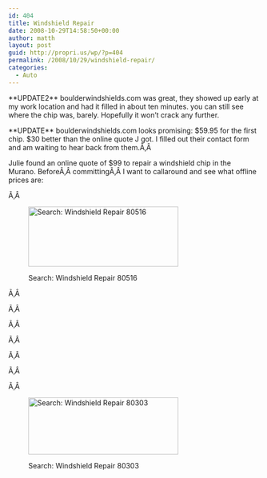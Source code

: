 ```yaml
---
id: 404
title: Windshield Repair
date: 2008-10-29T14:58:50+00:00
author: matth
layout: post
guid: http://propri.us/wp/?p=404
permalink: /2008/10/29/windshield-repair/
categories:
  - Auto
---
```

\*\*UPDATE2\*\* boulderwindshields.com was great, they showed up early at my work location and had it filled in about ten minutes. you can still see where the chip was, barely. Hopefully it won&#8217;t crack any further. 

\*\*UPDATE\*\* boulderwindshields.com looks promising: $59.95 for the first chip. $30 better than the online quote J got. I filled out their contact form and am waiting to hear back from them.Ã‚Â 

Julie found an online quote of $99 to repair a windshield chip in the Murano. BeforeÃ‚Â committingÃ‚Â I want to callaround and see what offline prices are:

Ã‚Â <figure id="attachment_406" style="width: 300px" class="wp-caption alignleft">

[<img class="size-medium wp-image-406" title="Search: Windshield Repair 80516" src="http://192.241.192.98/wp-content/uploads/2008/10/screen-capture-300x120.png" alt="Search: Windshield Repair 80516" width="300" height="120" />](http://localhost/wp-content/uploads/2008/10/screen-capture.png)<figcaption class="wp-caption-text">Search: Windshield Repair 80516</figcaption></figure> 

Ã‚Â 

Ã‚Â 

Ã‚Â 

Ã‚Â 

Ã‚Â 

Ã‚Â 

Ã‚Â <figure id="attachment_405" style="width: 300px" class="wp-caption alignleft">

[<img class="size-medium wp-image-405" title="Search: Windshield Repair 80303" src="http://192.241.192.98/wp-content/uploads/2008/10/screen-capture-1-300x114.png" alt="Search: Windshield Repair 80303" width="300" height="114" srcset="http://localhost/wp-content/uploads/2008/10/screen-capture-1-300x114.png 300w, http://localhost/wp-content/uploads/2008/10/screen-capture-1-768x293.png 768w, http://localhost/wp-content/uploads/2008/10/screen-capture-1.png 857w" sizes="(max-width: 300px) 100vw, 300px" />](http://localhost/wp-content/uploads/2008/10/screen-capture-1.png)<figcaption class="wp-caption-text">Search: Windshield Repair 80303</figcaption></figure>